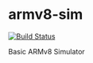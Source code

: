# armv8-sim
[![Build Status](https://travis-ci.org/cisc475-team2/armv8-sim.svg?branch=devel)](https://travis-ci.org/cisc475-team2/armv8-sim)

Basic ARMv8 Simulator
